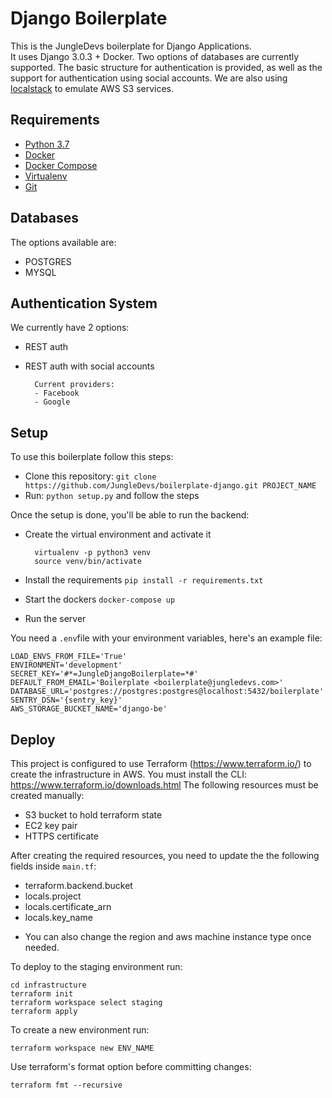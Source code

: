 # Django Boilerplate

This is the JungleDevs boilerplate for Django Applications. \
It uses Django 3.0.3 + Docker. Two options of databases are currently supported. The basic structure for authentication is provided, as well as the support for authentication using social accounts. We are also using [localstack](https://github.com/localstack/localstack) to emulate AWS S3 services.

## Requirements

- [Python 3.7](https://www.python.org)
- [Docker](https://www.docker.com)
- [Docker Compose](https://docs.docker.com/compose/)
- [Virtualenv](https://github.com/pypa/virtualenv/)
- [Git](https://git-scm.com/)

## Databases

The options available are:

- POSTGRES
- MYSQL

## Authentication System

We currently have 2 options:

- REST auth
- REST auth with social accounts

        Current providers:
        - Facebook
        - Google

## Setup

To use this boilerplate follow this steps:

- Clone this repository: `git clone https://github.com/JungleDevs/boilerplate-django.git PROJECT_NAME`
- Run: `python setup.py` and follow the steps

Once the setup is done, you'll be able to run the backend:

- Create the virtual environment and activate it

        virtualenv -p python3 venv
        source venv/bin/activate
- Install the requirements `pip install -r requirements.txt`
- Start the dockers `docker-compose up`
- Run the server

You need a `.env`file with your environment variables, here's an example file:
```
LOAD_ENVS_FROM_FILE='True'
ENVIRONMENT='development'
SECRET_KEY='#*=JungleDjangoBoilerplate=*#'
DEFAULT_FROM_EMAIL='Boilerplate <boilerplate@jungledevs.com>'
DATABASE_URL='postgres://postgres:postgres@localhost:5432/boilerplate'
SENTRY_DSN='{sentry_key}'
AWS_STORAGE_BUCKET_NAME='django-be'
```

## Deploy
This project is configured to use Terraform (https://www.terraform.io/) to create the
infrastructure in AWS. You must install the CLI: https://www.terraform.io/downloads.html
The following resources must be created manually:
- S3 bucket to hold terraform state
- EC2 key pair
- HTTPS certificate

After creating the required resources, you need to update the the following fields inside `main.tf`:
- terraform.backend.bucket
- locals.project
- locals.certificate_arn
- locals.key_name

*  You can also change the region and aws machine instance type once needed.

To deploy to the staging environment run:
```
cd infrastructure
terraform init
terraform workspace select staging
terraform apply
```

To create a new environment run:
```
terraform workspace new ENV_NAME
```

Use terraform's format option before committing changes:
```
terraform fmt --recursive
```

